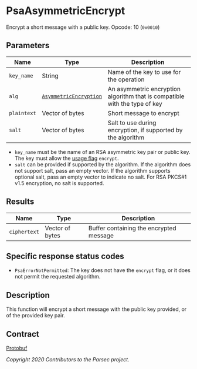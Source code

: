 # PsaAsymmetricEncrypt

Encrypt a short message with a public key. Opcode: 10 (`0x0010`)

## Parameters

| Name        | Type                                                                      | Description                                                                |
|-------------|---------------------------------------------------------------------------|----------------------------------------------------------------------------|
| `key_name`  | String                                                                    | Name of the key to use for the operation                                   |
| `alg`       | [`AsymmetricEncryption`](psa_algorithm.md#asymmetricencryption-algorithm) | An asymmetric encryption algorithm that is compatible with the type of key |
| `plaintext` | Vector of bytes                                                           | Short message to encrypt                                                   |
| `salt`      | Vector of bytes                                                           | Salt to use during encryption, if supported by the algorithm               |

- `key_name` must be the name of an RSA asymmetric key pair or public key. The key must allow the
   [usage flag](psa_key_attributes.md#usageflags-type) `encrypt`.
- `salt` can be provided if supported by the algorithm. If the algorithm does not support salt, pass
   an empty vector. If the algorithm supports optional salt, pass an empty vector to indicate no
   salt. For RSA PKCS#1 v1.5 encryption, no salt is supported.

## Results

| Name         | Type            | Description                             |
|--------------|-----------------|-----------------------------------------|
| `ciphertext` | Vector of bytes | Buffer containing the encrypted message |

## Specific response status codes

- `PsaErrorNotPermitted`: The key does not have the `encrypt` flag, or it does not permit the
   requested algorithm.

## Description

This function will encrypt a short message with the public key provided, or of the provided key
pair.

## Contract

[Protobuf](https://github.com/parallaxsecond/parsec-operations/blob/master/protobuf/psa_asymmetric_encrypt.proto)

*Copyright 2020 Contributors to the Parsec project.*
